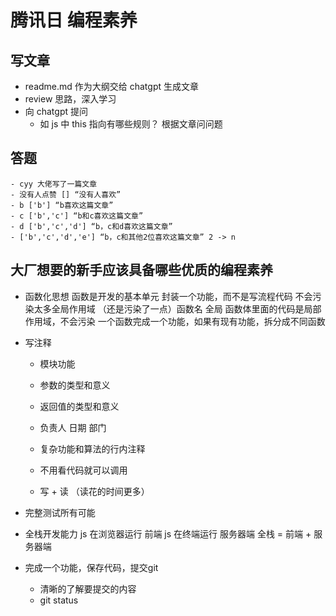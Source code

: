 # 腾讯日    编程素养
## 写文章
- readme.md 作为大纲交给 chatgpt 生成文章
- review 思路，深入学习
- 向 chatgpt 提问
    - 如 js 中 this 指向有哪些规则？
根据文章问问题


## 答题
    - cyy 大佬写了一篇文章
    - 没有人点赞 [] “没有人喜欢”
    - b ['b'] “b喜欢这篇文章”
    - c ['b','c'] “b和c喜欢这篇文章”
    - d ['b','c','d'] “b，c和d喜欢这篇文章”
    - ['b','c','d','e'] “b，c和其他2位喜欢这篇文章” 2 -> n


## 大厂想要的新手应该具备哪些优质的编程素养
- 函数化思想
    函数是开发的基本单元  封装一个功能，而不是写流程代码
        不会污染太多全局作用域
            （还是污染了一点）函数名 全局
            函数体里面的代码是局部作用域，不会污染
        一个函数完成一个功能，如果有现有功能，拆分成不同函数
- 写注释
    - 模块功能
    - 参数的类型和意义
    - 返回值的类型和意义
    - 负责人 日期 部门 
    - 复杂功能和算法的行内注释

    - 不用看代码就可以调用
    - 写 + 读 （读花的时间更多）

- 完整测试所有可能
- 全栈开发能力
    js 在浏览器运行 前端
    js 在终端运行   服务器端
    全栈 = 前端 + 服务器端
- 完成一个功能，保存代码，提交git
    - 清晰的了解要提交的内容
    - git status